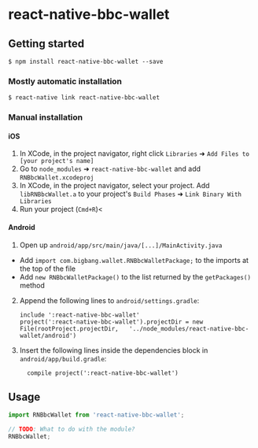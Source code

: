 
# react-native-bbc-wallet

## Getting started

`$ npm install react-native-bbc-wallet --save`

### Mostly automatic installation

`$ react-native link react-native-bbc-wallet`

### Manual installation


#### iOS

1. In XCode, in the project navigator, right click `Libraries` ➜ `Add Files to [your project's name]`
2. Go to `node_modules` ➜ `react-native-bbc-wallet` and add `RNBbcWallet.xcodeproj`
3. In XCode, in the project navigator, select your project. Add `libRNBbcWallet.a` to your project's `Build Phases` ➜ `Link Binary With Libraries`
4. Run your project (`Cmd+R`)<

#### Android

1. Open up `android/app/src/main/java/[...]/MainActivity.java`
  - Add `import com.bigbang.wallet.RNBbcWalletPackage;` to the imports at the top of the file
  - Add `new RNBbcWalletPackage()` to the list returned by the `getPackages()` method
2. Append the following lines to `android/settings.gradle`:
  	```
  	include ':react-native-bbc-wallet'
  	project(':react-native-bbc-wallet').projectDir = new File(rootProject.projectDir, 	'../node_modules/react-native-bbc-wallet/android')
  	```
3. Insert the following lines inside the dependencies block in `android/app/build.gradle`:
  	```
      compile project(':react-native-bbc-wallet')
  	```


## Usage
```javascript
import RNBbcWallet from 'react-native-bbc-wallet';

// TODO: What to do with the module?
RNBbcWallet;
```
  
